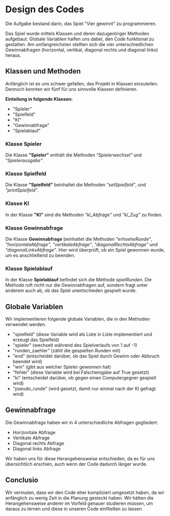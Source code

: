 # Design des Codes
Die Aufgabe bestand darin, das Spiel "Vier gewinnt" zu programmieren.

<p>Das Spiel wurde mittels Klassen und deren dazugeröriger Methoden 
aufgebaut. Globale Variablen halfen uns dabei, den Code funktional zu 
gestalten. Am umfangreichsten stellten sich die vier unterschiedlichen 
Gewinnabfragen (horizontal, vertikal, diagonal rechts und diagonal 
links) heraus.</p>

## Klassen und Methoden
Anfänglich ist es uns schwer gefallen, das Projekt in Klassen 
einzuteilen. Dennoch konnten wir fünf für uns sinnvolle Klassen 
definieren.

<b>Einteilung in folgende Klassen:</b>
<ul>
<li>"Spieler"</li>
<li>"Spielfeld"</li>
<li>"KI"</li>
<li>"Gewinnabfrage"</li>
<li>"Spielablauf"</li>
</ul>

### Klasse Spieler
Die Klasse <b>"Spieler"</b> enthält die Methoden <i>"Spielerwechsel"</i> 
und <i>"Spielerausgabe"</i>.

### Klasse Spielfeld
Die Klasse <b>"Spielfeld"</b> beinhaltet die Methoden <i>"setSpielfeld"</i>, 
und <i>"printSpielfeld"</i>.

### Klasse KI
In der Klasse <b>"KI"</b> sind die Methoden <i>"ki_Abfrage"</i> und 
<i>"ki_Zug"</i> zu finden.

### Klasse Gewinnabfrage
Die Klasse <b>Gewinnabfrage</b> beinhaltet die Methoden <i>"erhoeheRunde"</i>, 
<i>"horizontaleAbfrage"</i>, <i>"vertikaleAbfrage"</i>, 
<i>"diagonalRechtsAbfrage"</i> und <i>"diagonalLinksAbfrage"</i>. 
Hier wird überprüft, ob ein Spiel gewonnen wurde, um es anschließend 
zu beenden.</p>

### Klasse Spielablauf
In der Klasse <b>Spielablauf</b> befindet sich die Methode 
<i>spielRunden</i>. Die Methode ruft nicht nur die Gewinnabfragen auf,
sondern fragt unter anderem auch ab, ob das Spiel unentschieden gespielt
wurde.

## Globale Variablen
Wir implementieren folgende globale Variablen, die in den Methoden 
verwendet werden. 
<ul>
<li>"spielfeld" (diese Variable wird als Liste in Liste implementiert 
und erzeugt das Spielfeld)</li>
<li>"spieler" (wechselt während des Spielverlaufs von 1 auf -1)</li>
<li>"runden_zaehler" (zählt die gespielten Runden mit)</li>
<li>"end" (entscheidet darüber, ob das Spiel durch Gewinn oder Abbruch 
beendet wird)</li>
<li>"win" (gibt aus welcher Spieler gewonnen hat)</li>
<li>"fehler" (diese Variable wird bei Falscheingabe auf True gesetzt)</li>
<li>"ki" (entscheidet darüber, ob gegen einen Computergegner gespielt wird)</li>
<li>"pseudo_runde" (wird gesetzt, damit nur einmal nach der KI gefragt wird)</li>
</ul>

## Gewinnabfrage
Die Gewinnabfrage haben wir in 4 unterschiedliche Abfragen gegliedert:
<ul>
<li>Horizontale Abfrage</li>
<li>Vertikale Abfrage</li>
<li>Diagonal rechts Abfrage</li>
<li>Diagonal links Abfrage</li>
</ul>

<p>Wir haben uns für diese Herangehensweise entschieden, da es für 
uns übersichtlich erschien, auch wenn der Code dadurch länger wurde.
</p>

## Conclusio
Wir vermuten, dass wir den Code eher kompliziert umgesetzt haben, da
wir anfänglich zu wenig Zeit in die Planung gesteckt haben. Wir hätten 
die Herangehensweise anderer im Vorfeld genauer studieren müssen,
um daraus zu lernen und diese in unseren Code einfließen zu lassen.